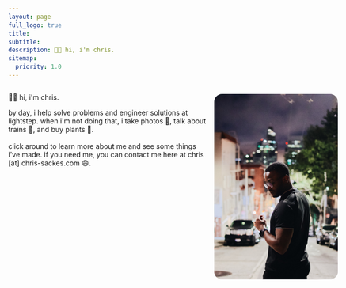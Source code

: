 ```yaml
---
layout: page
full_logo: true
title:
subtitle:
description: 👋🏾 hi, i'm chris.
sitemap:
  priority: 1.0
---
```


<div style="display:flex;flex-direction:row;justify-content:space-between">
<div>
<p id="describe-text">👋🏾 hi, i'm chris.</p>
<p style="width:400px">
by day, i help solve problems and engineer solutions at lightstep. when i'm not doing that, i take photos 📸, talk about trains 🚄, and buy plants 🌱.
<br>
<br>
click around to learn more about me and see some things i've made. if you need me, you can contact me here at chris [at] chris-sackes.com 😄.

</p>
</div>

<img style="width:250px;margin:16px;background-color:lightgray;border-radius:16px;" src="/assets/img/self/self.jpg">
</div>
<br>
<br>
<br>
